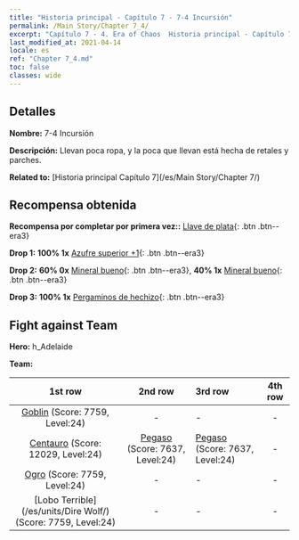 ```yaml
---
title: "Historia principal - Capítulo 7 - 7-4 Incursión"
permalink: /Main Story/Chapter 7_4/
excerpt: "Capítulo 7 - 4. Era of Chaos  Historia principal - Capítulo 7_4. 7-4 Incursión"
last_modified_at: 2021-04-14
locale: es
ref: "Chapter 7_4.md"
toc: false
classes: wide
---
```


## Detalles

 **Nombre:** 7-4 Incursión

 **Descripción:** Llevan poca ropa, y la poca que llevan está hecha de retales y parches.

 **Related to:** [Historia principal Capítulo 7](/es/Main Story/Chapter 7/)

## Recompensa obtenida

 **Recompensa por completar por primera vez::** [Llave de plata](/es/Items/con_693/){: .btn .btn--era3}

 **Drop 1:** **100% 1x** [Azufre superior +1](/es/Items/mat_22/){: .btn .btn--era3}

 **Drop 2:** **60% 0x** [Mineral bueno](/es/Items/mat_12/){: .btn .btn--era3}, **40% 1x** [Mineral bueno](/es/Items/mat_12/){: .btn .btn--era3}

 **Drop 3:** **100% 1x** [Pergaminos de hechizo](/es/Items/con_694/){: .btn .btn--era3}


## Fight against Team
 **Hero:** h_Adelaide

 **Team:**


  | 1st row | 2nd row | 3rd row | 4th row |
  |:----:|:----:|:----|:----:|
  | [Goblin](/es/units/Goblin/) (Score: 7759, Level:24)  | - | - | - |
  | [Centauro](/es/units/Centaur/) (Score: 12029, Level:24)  | [Pegaso](/es/units/Pegasus/) (Score: 7637, Level:24)  | [Pegaso](/es/units/Pegasus/) (Score: 7637, Level:24)  | - |
  | [Ogro](/es/units/Ogre/) (Score: 7759, Level:24)  | - | - | - |
  | [Lobo Terrible](/es/units/Dire Wolf/) (Score: 7759, Level:24)  | - | - | - |


